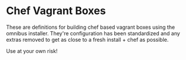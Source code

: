 # Chef Vagrant Boxes

These are definitions for building chef based vagrant boxes
using the omnibus installer. They're configuration has been
standardized and any extras removed to get as close to a fresh
install + chef as possible.

Use at your own risk!
